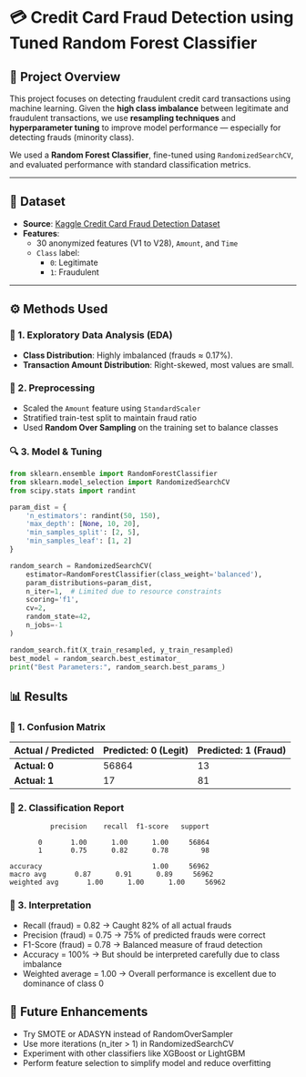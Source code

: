 # 💳 Credit Card Fraud Detection using Tuned Random Forest Classifier

## 📌 Project Overview
This project focuses on detecting fraudulent credit card transactions using machine learning. Given the **high class imbalance** between legitimate and fraudulent transactions, we use **resampling techniques** and **hyperparameter tuning** to improve model performance — especially for detecting frauds (minority class).

We used a **Random Forest Classifier**, fine-tuned using `RandomizedSearchCV`, and evaluated performance with standard classification metrics.

---

## 📂 Dataset
- **Source**: [Kaggle Credit Card Fraud Detection Dataset](https://www.kaggle.com/mlg-ulb/creditcardfraud)
- **Features**:
  - 30 anonymized features (V1 to V28), `Amount`, and `Time`
  - `Class` label:  
    - `0`: Legitimate  
    - `1`: Fraudulent

---

## ⚙️ Methods Used

### 🧪 1. Exploratory Data Analysis (EDA)
- **Class Distribution**: Highly imbalanced (frauds ≈ 0.17%).
- **Transaction Amount Distribution**: Right-skewed, most values are small.

### 🧹 2. Preprocessing
- Scaled the `Amount` feature using `StandardScaler`
- Stratified train-test split to maintain fraud ratio
- Used **Random Over Sampling** on the training set to balance classes

### 🔍 3. Model & Tuning

```python
from sklearn.ensemble import RandomForestClassifier
from sklearn.model_selection import RandomizedSearchCV
from scipy.stats import randint

param_dist = {
    'n_estimators': randint(50, 150),
    'max_depth': [None, 10, 20],
    'min_samples_split': [2, 5],
    'min_samples_leaf': [1, 2]
}

random_search = RandomizedSearchCV(
    estimator=RandomForestClassifier(class_weight='balanced'),
    param_distributions=param_dist,
    n_iter=1,  # Limited due to resource constraints
    scoring='f1',
    cv=2,
    random_state=42,
    n_jobs=-1
)

random_search.fit(X_train_resampled, y_train_resampled)
best_model = random_search.best_estimator_
print("Best Parameters:", random_search.best_params_)
```

## 📊 Results

### 🔢 1. Confusion Matrix
| Actual / Predicted | Predicted: 0 (Legit) | Predicted: 1 (Fraud) |
| ------------------ | -------------------- | -------------------- |
| **Actual: 0**      | 56864                | 13                   |
| **Actual: 1**      | 17                   | 81                   |

### 🧾 2. Classification Report
              precision    recall  f1-score   support

           0       1.00      1.00      1.00     56864
           1       0.75      0.82      0.78        98

    accuracy                           1.00     56962
    macro avg       0.87      0.91      0.89     56962
    weighted avg       1.00      1.00      1.00     56962

### 📌 3. Interpretation
- Recall (fraud) = 0.82 → Caught 82% of all actual frauds
- Precision (fraud) = 0.75 → 75% of predicted frauds were correct
- F1-Score (fraud) = 0.78 → Balanced measure of fraud detection
- Accuracy = 100% → But should be interpreted carefully due to class imbalance
- Weighted average = 1.00 → Overall performance is excellent due to dominance of class 0

## 🧠 Future Enhancements
- Try SMOTE or ADASYN instead of RandomOverSampler
- Use more iterations (n_iter > 1) in RandomizedSearchCV
- Experiment with other classifiers like XGBoost or LightGBM
- Perform feature selection to simplify model and reduce overfitting

  
